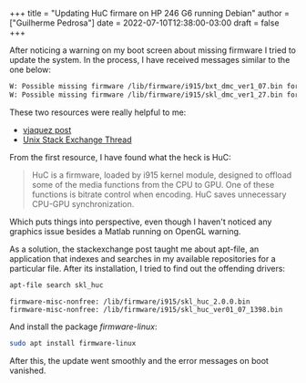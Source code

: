 +++
title = "Updating HuC firmare on HP 246 G6 running Debian"
author = ["Guilherme Pedrosa"]
date = 2022-07-10T12:38:00-03:00
draft = false
+++

After noticing a warning on my boot screen about missing firmware I tried to update the system. In the process, I have received messages similar to the one below:

```bash
W: Possible missing firmware /lib/firmware/i915/bxt_dmc_ver1_07.bin for module i915
W: Possible missing firmware /lib/firmware/i915/skl_dmc_ver1_27.bin for module i915
```

These two resources were really helpful to me:

-   [vjaquez post](https://blogs.igalia.com/vjaquez/2017/12/07/enabling-huc-for-sklkbl-in-debiantesting/)
-   [Unix Stack Exchange Thread](https://unix.stackexchange.com/questions/556946/possible-missing-firmware-lib-firmware-i915-for-module-i915)

From the first resource, I have found what the heck is HuC:

> HuC is a firmware, loaded by i915 kernel module, designed to offload some of the media functions from the CPU to GPU. One of these functions is bitrate control when encoding. HuC saves unnecessary CPU-GPU synchronization.

Which puts things into perspective, even though I haven't noticed any graphics issue besides a Matlab running on OpenGL warning.

As a solution, the stackexchange post taught me about apt-file, an application that indexes and searches in my available repositories for a particular file. After its installation, I tried to find out the offending drivers:

```bash
apt-file search skl_huc
```

```text
firmware-misc-nonfree: /lib/firmware/i915/skl_huc_2.0.0.bin
firmware-misc-nonfree: /lib/firmware/i915/skl_huc_ver01_07_1398.bin
```

And install the package _firmware-linux_:

```bash
sudo apt install firmware-linux
```

After this, the update went smoothly and the error messages on boot vanished.
